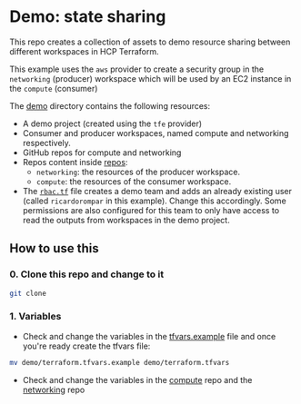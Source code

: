 # Demo: state sharing
This repo creates a collection of assets to demo resource sharing between different workspaces in HCP Terraform. 

This example uses the `aws` provider to create a security group in the `networking` (producer) workspace which will be used by an EC2 instance in the `compute` (consumer)

The [demo](./demo/) directory contains the following resources:
- A demo project (created using the `tfe` provider)
- Consumer and producer workspaces, named compute and networking respectively.
- GitHub repos for compute and networking
- Repos content inside [repos](./demo/repos/):
    - `networking`: the resources of the producer workspace.
    - `compute`: the resources of the consumer workspace.
- The [`rbac.tf`](./demo/rbac.tf) file creates a demo team and adds an already existing user (called `ricardorompar` in this example). Change this accordingly. Some permissions are also configured for this team to only have access to read the outputs from workspaces in the demo project.

## How to use this

### 0. Clone this repo and change to it
```bash
git clone 
```

### 1. Variables
- Check and change the variables in the [tfvars.example](./demo/terraform.tfvars.example) file and once you're ready create the tfvars file:

```bash
mv demo/terraform.tfvars.example demo/terraform.tfvars
```
- Check and change the variables in the [compute](./demo/repos/compute/variables.tf) repo and the [networking](./demo/repos/networking/variables.tf) repo
